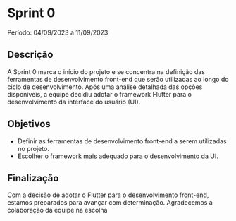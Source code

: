 # Sprint 0

Período: 04/09/2023 a 11/09/2023

## Descrição

A Sprint 0 marca o início do projeto e se concentra na definição das ferramentas de desenvolvimento front-end que serão utilizadas ao longo do ciclo de desenvolvimento. Após uma análise detalhada das opções disponíveis, a equipe decidiu adotar o framework Flutter para o desenvolvimento da interface do usuário (UI).

## Objetivos

- Definir as ferramentas de desenvolvimento front-end a serem utilizadas no projeto.
- Escolher o framework mais adequado para o desenvolvimento da UI.

## Finalização

Com a decisão de adotar o Flutter para o desenvolvimento front-end, estamos preparados para avançar com determinação. Agradecemos a colaboração da equipe na escolha 